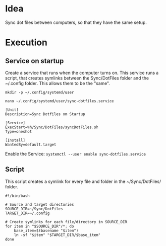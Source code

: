 # Idea
Sync dot files between computers, so that they have the same setup.

# Execution
## Service on startup
Create a service that runs when the computer turns on. This service runs a
script, that creates symlinks between the Sync/DotFiles folder and the ~/.config
folder. This allows them to be the "same".

`mkdir -p ~/.config/systemd/user`

`nano ~/.config/systemd/user/sync-dotfiles.service`

```
[Unit]
Description=Sync Dotfiles on Startup

[Service]
ExecStart=%h/Sync/DotFiles/syncDotFiles.sh
Type=oneshot

[Install]
WantedBy=default.target
```
Enable the Service:
`systemctl --user enable sync-dotfiles.service`

## Script
This script creates a symlink for every file and folder in the ~/Sync/DotFiles/
folder.
```
#!/bin/bash

# Source and target directories
SOURCE_DIR=~/Sync/DotFiles
TARGET_DIR=~/.config

# Create symlinks for each file/directory in SOURCE_DIR
for item in "$SOURCE_DIR"/*; do
    base_item=$(basename "$item")
    ln -sf "$item" "$TARGET_DIR/$base_item"
done
```

